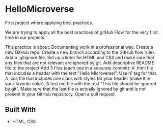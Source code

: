 # HelloMicroverse

First project where applying best practices.

We are trying to apply all the best practices of gitHub Flow for the very first time in our projects.

This practice is about:
Documenting work in a professional way.
Create a new GitHub repo.
Create a new branch according to the GitHub flow rules.
Add a .gitignore file.
Set up a linter for HTML and CSS and make sure that any files that are not relevant are ignored by git.
Add descriptive README file to the project
Add 3 files (each one in a separate commit):
A .html file that includes a header with the text "Hello Microverse!". Use h1 tag for that.
A .css file that includes one class with styles for your header (make it in your favorite color).
A test.md file with the text "This file should be ignored by git".
Make sure that the last file is actually ignored by git and is not present in your GitHub repository.
Open a pull request.

## Built With

- HTML, CSS

